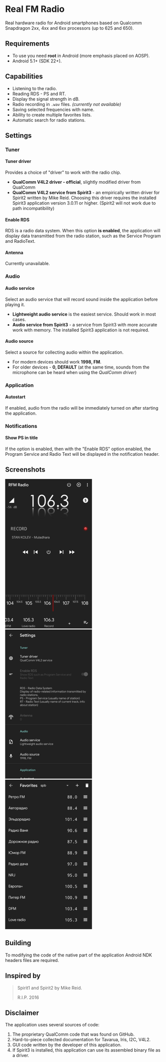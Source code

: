 # Real FM Radio
Real hardware radio for Android smartphones based on Qualcomm Snapdragon 2xx, 4xx and 6xx processors (up to 625 and 650).

## Requirements
* To use you need **root** in Android (more emphasis placed on AOSP).
* Android 5.1+ (SDK 22+).

## Capabilities
* Listening to the radio.
* Reading RDS - PS and RT.
* Display the signal strength in dB.
* Radio recording in `.wav` files. *(currently not available)*
* Saving selected frequencies with name.
* Ability to create multiple favorites lists.
* Automatic search for radio stations.

## Settings
### Tuner
#### Tuner driver
Provides a choice of "driver" to work with the radio chip.
* **QualComm V4L2 driver - official**, slightly modified driver from QualComm
* **QualComm V4L2 service from Spirit3** - an empirically written driver for Spirit2 written by Mike Reid. Choosing this driver requires the installed Spirit3 application version 3.0.11 or higher. (Spirit2 will not work due to path incompatibility)

#### Enable RDS
RDS is a radio data system.
When this option **is enabled**, the application will display data transmitted from the radio station, such as the Service Program and RadioText.

#### Antenna
Currently unavailable.

### Audio
#### Audio service
Select an audio service that will record sound inside the application before playing it.
* **Lightweight audio service** is the easiest service. Should work in most cases.
* **Audio service from Spirit3** - a service from Spirit3 with more accurate work with memory. The installed Spirit3 application is not required.

#### Audio source
Select a source for collecting audio within the application.
* For modern devices should work **1998, FM**.
* For older devices - **0, DEFAULT** (at the same time, sounds from the microphone can be heard when using the *QualComm driver*)

### Application
#### Autostart
If enabled, audio from the radio will be immediately turned on after starting the application.

### Notifications
#### Show PS in title
If the option is enabled, then with the "Enable RDS" option enabled, the Program Service and Radio Text will be displayed in the notification header.

## Screenshots
<img src="images/main.png" width="280" alt="Main screen"/><img src="images/settings.png" width="280" alt="Settings screen"/><img src="images/favorites.png" width="280" alt="Favorites screen"/>

## Building
To modifying the code of the native part of the application Android NDK headers files are required.

## Inspired by
> Spirit1 and Spirit2 by Mike Reid.
>
> R.I.P. 2016

## Disclaimer
The application uses several sources of code:
1. The proprietary QualComm code that was found on GitHub.
2. Hard-to-piece collected documentation for Tavarua, Iris, I2C, V4L2.
3. GUI code written by the developer of this application.
4. If Spirit3 is installed, this application can use its assembled binary file as a driver.